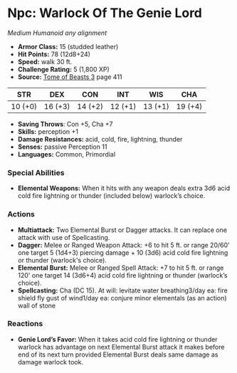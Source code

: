 # Npc: Warlock Of The Genie Lord

*Medium* *Humanoid* *any alignment*

- **Armor Class:** 15 (studded leather)
- **Hit Points:** 78 (12d8+24)
- **Speed:** walk 30 ft.
- **Challenge Rating:** 5 (1,800 XP)
- **Source:** [Tome of Beasts 3](https://koboldpress.com/kpstore/product/tome-of-beasts-3-for-5th-edition/) page 411

| STR | DEX | CON | INT | WIS | CHA |
| --- | --- | --- | --- | --- | --- |
| 10 (+0) | 16 (+3) | 14 (+2) | 12 (+1) | 13 (+1) | 19 (+4) |

- **Saving Throws**: Con +5, Cha +7
- **Skills:** perception +1
- **Damage Resistances:** acid, cold, fire, lightning, thunder
- **Senses:** passive Perception 11
- **Languages:** Common, Primordial

### Special Abilities

- **Elemental Weapons:** When it hits with any weapon deals extra 3d6 acid cold fire lightning or thunder (included below) warlock’s choice.

### Actions

- **Multiattack:** Two Elemental Burst or Dagger attacks. It can replace one attack with use of Spellcasting.
- **Dagger:** Melee or Ranged Weapon Attack: +6 to hit 5 ft. or range 20/60' one target 5 (1d4+3) piercing damage + 10 (3d6) acid cold fire lightning or thunder (warlock's choice).
- **Elemental Burst:** Melee or Ranged Spell Attack: +7 to hit 5 ft. or range 120' one target 14 (3d6+4) acid cold fire lightning or thunder (warlock’s choice).
- **Spellcasting:** Cha (DC 15). At will: levitate water breathing3/day ea: fire shield fly gust of wind1/day ea: conjure minor elementals (as an action) wall of stone

### Reactions

- **Genie Lord’s Favor:** When it takes acid cold fire lightning or thunder warlock has advantage on next Elemental Burst attack it makes before end of its next turn provided Elemental Burst deals same damage as damage warlock took.


